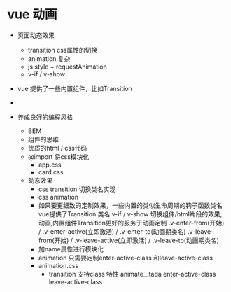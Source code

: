 # vue 动画

- 页面动态效果
    - transition css属性的切换
    - animation 复杂
    - js style + requestAnimation
    - v-if / v-show

- vue 提供了一些内置组件，比如Transition
- <component :is="">

- 养成良好的编程风格
    - BEM
    - 组件的思维
    - 优质的html / css代码
    - @import 将css模块化
        - app.css
        - card.css
    - 动态效果
      - css transition 切换类名实现
      - css animation
      - 如果要更细致的定制效果，一些内置的类似生命周期的钩子函数类名
          vue提供了Transition 类名
          v-if / v-show 切换组件/html片段的效果,动画,内置组件Transition更好的服务于动画定制
          .v-enter-from(开始) / .v-enter-active(立即激活) / .v-enter-to(动画期类名)
          .v-leave-from(开始) / .v-leave-active(立即激活) / .v-leave-to(动画期类名)
      - 加name属性进行模块化
      - animation 只需要定制enter-active-class 和leave-active-class
      - animation.css
          - transition 支持class 特性 animate__tada
          enter-active-class leave-active-class